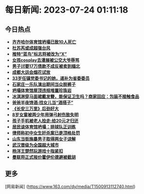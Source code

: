 
# 每日新闻: 2023-07-24 01:11:18
## 今日热点

- **[齐齐哈尔体育馆坍塌已致10人死亡](https://www.163.com/search?keyword=%E9%BD%90%E9%BD%90%E5%93%88%E5%B0%94%E4%BD%93%E8%82%B2%E9%A6%86%E5%9D%8D%E5%A1%8C%E5%B7%B2%E8%87%B410%E4%BA%BA%E6%AD%BB%E4%BA%A1)**
- **[杜苏芮或成超强台风](https://www.163.com/search?keyword=%E6%9D%9C%E8%8B%8F%E8%8A%AE%E6%88%96%E6%88%90%E8%B6%85%E5%BC%BA%E5%8F%B0%E9%A3%8E)**
- **[推特“蓝鸟”标志将被改为“X”](https://www.163.com/search?keyword=%E6%8E%A8%E7%89%B9%E2%80%9C%E8%93%9D%E9%B8%9F%E2%80%9D%E6%A0%87%E5%BF%97%E5%B0%86%E8%A2%AB%E6%94%B9%E4%B8%BA%E2%80%9CX%E2%80%9D)**
- **[女孩cosplay去漫展被公交大爷辱骂](https://www.163.com/search?keyword=%E5%A5%B3%E5%AD%A9cosplay%E5%8E%BB%E6%BC%AB%E5%B1%95%E8%A2%AB%E5%85%AC%E4%BA%A4%E5%A4%A7%E7%88%B7%E8%BE%B1%E9%AA%82)**
- **[男子讨要17万债款不成反被卖到缅北](https://www.163.com/search?keyword=%E7%94%B7%E5%AD%90%E8%AE%A8%E8%A6%8117%E4%B8%87%E5%80%BA%E6%AC%BE%E4%B8%8D%E6%88%90%E5%8F%8D%E8%A2%AB%E5%8D%96%E5%88%B0%E7%BC%85%E5%8C%97)**
- **[成都大运会烟花试放](https://www.163.com/search?keyword=%E6%88%90%E9%83%BD%E5%A4%A7%E8%BF%90%E4%BC%9A%E7%83%9F%E8%8A%B1%E8%AF%95%E6%94%BE)**
- **[33岁任镇党委书记的她，递补为省委委员](https://www.163.com/search?keyword=33%E5%B2%81%E4%BB%BB%E9%95%87%E5%85%9A%E5%A7%94%E4%B9%A6%E8%AE%B0%E7%9A%84%E5%A5%B9%EF%BC%8C%E9%80%92%E8%A1%A5%E4%B8%BA%E7%9C%81%E5%A7%94%E5%A7%94%E5%91%98)**
- **[石家庄一乐队演出期间当众脱裤子](https://www.163.com/search?keyword=%E7%9F%B3%E5%AE%B6%E5%BA%84%E4%B8%80%E4%B9%90%E9%98%9F%E6%BC%94%E5%87%BA%E6%9C%9F%E9%97%B4%E5%BD%93%E4%BC%97%E8%84%B1%E8%A3%A4%E5%AD%90)**
- **[坍塌体育馆屋顶违规堆置珍珠岩](https://www.163.com/search?keyword=%E5%9D%8D%E5%A1%8C%E4%BD%93%E8%82%B2%E9%A6%86%E5%B1%8B%E9%A1%B6%E8%BF%9D%E8%A7%84%E5%A0%86%E7%BD%AE%E7%8F%8D%E7%8F%A0%E5%B2%A9)**
- **[冰淇淋穿马面裙戴发簪，能保证卫生吗？商家回应：包装不接触食品](https://www.163.com/search?keyword=%E5%86%B0%E6%B7%87%E6%B7%8B%E7%A9%BF%E9%A9%AC%E9%9D%A2%E8%A3%99%E6%88%B4%E5%8F%91%E7%B0%AA%EF%BC%8C%E8%83%BD%E4%BF%9D%E8%AF%81%E5%8D%AB%E7%94%9F%E5%90%97%EF%BC%9F%E5%95%86%E5%AE%B6%E5%9B%9E%E5%BA%94%EF%BC%9A%E5%8C%85%E8%A3%85%E4%B8%8D%E6%8E%A5%E8%A7%A6%E9%A3%9F%E5%93%81)**
- **[爸爸半夜馋酒:找女儿当“酒搭子”](https://www.163.com/search?keyword=%E7%88%B8%E7%88%B8%E5%8D%8A%E5%A4%9C%E9%A6%8B%E9%85%92+%E6%89%BE%E5%A5%B3%E5%84%BF%E5%BD%93%E2%80%9C%E9%85%92%E6%90%AD%E5%AD%90%E2%80%9D)**
- **[《长安三万里》后劲好大](https://www.163.com/search?keyword=%E3%80%8A%E9%95%BF%E5%AE%89%E4%B8%89%E4%B8%87%E9%87%8C%E3%80%8B%E5%90%8E%E5%8A%B2%E5%A5%BD%E5%A4%A7)**
- **[8岁女童被两少年用弹弓射伤致失明](https://www.163.com/search?keyword=8%E5%B2%81%E5%A5%B3%E7%AB%A5%E8%A2%AB%E4%B8%A4%E5%B0%91%E5%B9%B4%E7%94%A8%E5%BC%B9%E5%BC%93%E5%B0%84%E4%BC%A4%E8%87%B4%E5%A4%B1%E6%98%8E)**
- **[孩子手机被老人捡走:给20元才归还](https://www.163.com/search?keyword=%E5%AD%A9%E5%AD%90%E6%89%8B%E6%9C%BA%E8%A2%AB%E8%80%81%E4%BA%BA%E6%8D%A1%E8%B5%B0+%E7%BB%9920%E5%85%83%E6%89%8D%E5%BD%92%E8%BF%98)**
- **[居民谈体育馆坍塌：排球队正训练](https://www.163.com/search?keyword=%E5%B1%85%E6%B0%91%E8%B0%88%E4%BD%93%E8%82%B2%E9%A6%86%E5%9D%8D%E5%A1%8C%EF%BC%9A%E6%8E%92%E7%90%83%E9%98%9F%E6%AD%A3%E8%AE%AD%E7%BB%83)**
- **[律师称初中女生奸杀案已是顶格处罚](https://www.163.com/search?keyword=%E5%BE%8B%E5%B8%88%E7%A7%B0%E5%88%9D%E4%B8%AD%E5%A5%B3%E7%94%9F%E5%A5%B8%E6%9D%80%E6%A1%88%E5%B7%B2%E6%98%AF%E9%A1%B6%E6%A0%BC%E5%A4%84%E7%BD%9A)**
- **[山东当街施暴男子取得两女子谅解](https://www.163.com/search?keyword=%E5%B1%B1%E4%B8%9C%E5%BD%93%E8%A1%97%E6%96%BD%E6%9A%B4%E7%94%B7%E5%AD%90%E5%8F%96%E5%BE%97%E4%B8%A4%E5%A5%B3%E5%AD%90%E8%B0%85%E8%A7%A3)**
- **[武汉晋级为全国超大城市](https://www.163.com/search?keyword=%E6%AD%A6%E6%B1%89%E6%99%8B%E7%BA%A7%E4%B8%BA%E5%85%A8%E5%9B%BD%E8%B6%85%E5%A4%A7%E5%9F%8E%E5%B8%82)**
- **[杨洋王楚然玩游戏十指紧扣](https://www.163.com/search?keyword=%E6%9D%A8%E6%B4%8B%E7%8E%8B%E6%A5%9A%E7%84%B6%E7%8E%A9%E6%B8%B8%E6%88%8F%E5%8D%81%E6%8C%87%E7%B4%A7%E6%89%A3)**
- **[曼联将正式报价霍伊伦德避被截胡](https://www.163.com/search?keyword=%E6%9B%BC%E8%81%94%E5%B0%86%E6%AD%A3%E5%BC%8F%E6%8A%A5%E4%BB%B7%E9%9C%8D%E4%BC%8A%E4%BC%A6%E5%BE%B7%E9%81%BF%E8%A2%AB%E6%88%AA%E8%83%A1)**

## 更多
[网易新闻] (https://www.163.com/dy/media/T1500913112740.html)
